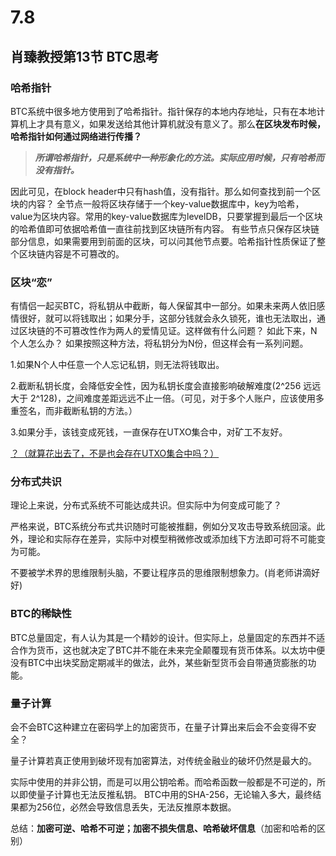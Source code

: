 # 7.8

## 肖臻教授第13节 BTC思考

### **哈希指针**

BTC系统中很多地方使用到了哈希指针。指针保存的本地内存地址，只有在本地计算机上才具有意义，如果发送给其他计算机就没有意义了。那么**在区块发布时候，哈希指针如何通过网络进行传播？**

> ***所谓哈希指针，只是系统中一种形象化的方法。实际应用时候，只有哈希而没有指针。***

因此可见，在block header中只有hash值，没有指针。那么如何查找到前一个区块的内容？
全节点一般将区块存储于一个key-value数据库中，key为哈希，value为区块内容。常用的key-value数据库为levelDB，只要掌握到最后一个区块的哈希值即可依据哈希值一直往前找到区块链所有内容。
有些节点只保存区块链部分信息，如果需要用到前面的区块，可以问其他节点要。哈希指针性质保证了整个区块链内容是不可篡改的。

### **区块“恋”**

有情侣一起买BTC，将私钥从中截断，每人保留其中一部分。如果未来两人依旧感情很好，就可以将钱取出；如果分手，这部分钱就会永久锁死，谁也无法取出，通过区块链的不可篡改性作为两人的爱情见证。这样做有什么问题？
如此下来，N个人怎么办？
如果按照这种方法，将私钥分为N份，但这样会有一系列问题。

1.如果N个人中任意一个人忘记私钥，则无法将钱取出。

2.截断私钥长度，会降低安全性，因为私钥长度会直接影响破解难度(2^256 远远大于 2^128)，之间难度差距远远不止一倍。（可见，对于多个人账户，应该使用多重签名，而非截断私钥的方法。）

3.如果分手，该钱变成死钱，一直保存在UTXO集合中，对矿工不友好。

<u>？（就算花出去了，不是也会存在UTXO集合中吗？）</u>

### **分布式共识**

理论上来说，分布式系统不可能达成共识。但实际中为何变成可能了？

严格来说，BTC系统分布式共识随时可能被推翻，例如分叉攻击导致系统回滚。此外，理论和实际存在差异，实际中对模型稍微修改或添加线下方法即可将不可能变为可能。

不要被学术界的思维限制头脑，不要让程序员的思维限制想象力。(肖老师讲滴好好)

### **BTC的稀缺性**

BTC总量固定，有人认为其是一个精妙的设计。但实际上，总量固定的东西并不适合作为货币，这也就决定了BTC并不能在未来完全颠覆现有货币体系。以太坊中便没有BTC中出块奖励定期减半的做法，此外，某些新型货币会自带通货膨胀的功能。

### **量子计算**

会不会BTC这种建立在密码学上的加密货币，在量子计算出来后会不会变得不安全？

量子计算若真正使用到破坏现有加密算法，对传统金融业的破坏仍然是最大的。

实际中使用的并非公钥，而是可以用公钥哈希。而哈希函数一般都是不可逆的，所以即使量子计算也无法反推私钥。
BTC中用的SHA-256，无论输入多大，最终结果都为256位，必然会导致信息丢失，无法反推原本数据。

总结：**加密可逆、哈希不可逆；加密不损失信息、哈希破坏信息**（加密和哈希的区别）

